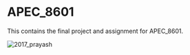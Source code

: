 # APEC_8601
This contains the final project and assignment for APEC_8601.


![2017_prayash](https://github.com/prayash106/APEC_8601/assets/145133689/46582e1e-6805-41ec-869f-ddab46d3ea53)

